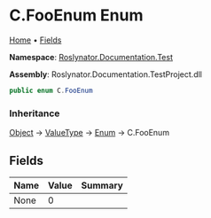 <a name="_top"></a>

# C\.FooEnum Enum

[Home](../../../../../README.md#_top) &#x2022; [Fields](#fields)

**Namespace**: [Roslynator.Documentation.Test](../../README.md#_top)

**Assembly**: Roslynator\.Documentation\.TestProject\.dll

```csharp
public enum C.FooEnum
```

### Inheritance

[Object](https://docs.microsoft.com/en-us/dotnet/api/system.object) &#x2192; [ValueType](https://docs.microsoft.com/en-us/dotnet/api/system.valuetype) &#x2192; [Enum](https://docs.microsoft.com/en-us/dotnet/api/system.enum) &#x2192; C\.FooEnum

## Fields

| Name | Value | Summary |
| ---- | ----- | ------- |
| None | 0 |

